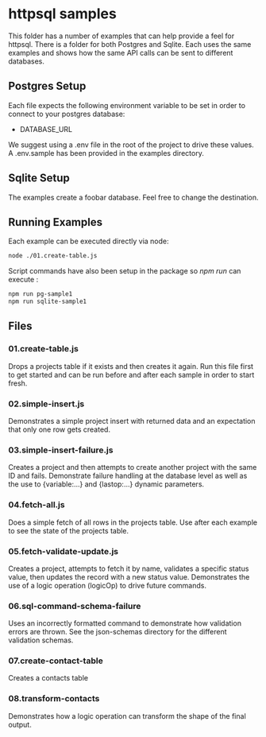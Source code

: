 # httpsql samples

This folder has a number of examples that can help provide a feel for httpsql.  There is a folder for both Postgres and Sqlite.  Each uses the same examples and
shows how the same API calls can be sent to different databases.

## Postgres Setup

Each file expects the following environment variable to be set in order to connect to your postgres database:

- DATABASE_URL

We suggest using a .env file in the root of the project to drive these values.  A .env.sample has been provided in the examples directory.

## Sqlite Setup

The examples create a foobar database.  Feel free to change the destination.

## Running Examples

Each example can be executed directly via node:

``` bash
node ./01.create-table.js
```

Script commands have also been setup in the package so *npm run* can execute :

``` bash
npm run pg-sample1
npm run sqlite-sample1
```

## Files

### 01.create-table.js

Drops a projects table if it exists and then creates it again.  Run this file first to get started and can be run before and after each sample in order to start fresh.

### 02.simple-insert.js

Demonstrates a simple project insert with returned data and an expectation that only one row gets created.

### 03.simple-insert-failure.js

Creates a project and then attempts to create another project with the same ID and fails.  Demonstrate failure handling at the database level as well as the use to {variable:...} and {lastop:...} dynamic parameters.

### 04.fetch-all.js

Does a simple fetch of all rows in the projects table.  Use after each example to see the state of the projects table.

### 05.fetch-validate-update.js

Creates a project, attempts to fetch it by name, validates a specific status value, then updates the record with a new status value.  Demonstrates the use of a logic operation (logicOp) to drive future commands.

### 06.sql-command-schema-failure

Uses an incorrectly formatted command to demonstrate how validation errors are thrown.  See the json-schemas directory for the different validation schemas.

### 07.create-contact-table

Creates a contacts table

### 08.transform-contacts

Demonstrates how a logic operation can transform the shape of the final output.
